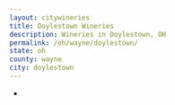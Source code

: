 ```yaml
---
layout: citywineries
title: Doylestown Wineries
description: Wineries in Doylestown, OH
permalink: /oh/wayne/doylestown/
state: oh
county: wayne
city: doylestown
---
```

-
